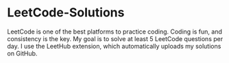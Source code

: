 # LeetCode-Solutions
LeetCode is one of the best platforms to practice coding. Coding is fun, and consistency is the key. My goal is to solve at least 5 LeetCode questions per day. I use the LeetHub extension, which automatically uploads my solutions on GitHub.
